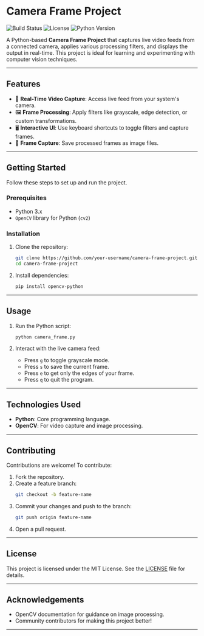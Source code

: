 
# **Camera Frame Project**  
![Build Status](https://img.shields.io/badge/build-passing-brightgreen) ![License](https://img.shields.io/badge/license-MIT-blue) ![Python Version](https://img.shields.io/badge/python-3.x-yellow)

A Python-based **Camera Frame Project** that captures live video feeds from a connected camera, applies various processing filters, and displays the output in real-time. This project is ideal for learning and experimenting with computer vision techniques.

---

## **Features**  
- 🎥 **Real-Time Video Capture**: Access live feed from your system's camera.  
- 🖼️ **Frame Processing**: Apply filters like grayscale, edge detection, or custom transformations.  
- 🖥️ **Interactive UI**: Use keyboard shortcuts to toggle filters and capture frames.  
- 💾 **Frame Capture**: Save processed frames as image files.  

---

## **Getting Started**  
Follow these steps to set up and run the project.

### **Prerequisites**  
- Python 3.x  
- `OpenCV` library for Python (`cv2`)  

### **Installation**  
1. Clone the repository:  
   ```bash
   git clone https://github.com/your-username/camera-frame-project.git
   cd camera-frame-project
   ```

2. Install dependencies:  
   ```bash
   pip install opencv-python
   ```

---

## **Usage**  
1. Run the Python script:  
   ```bash
   python camera_frame.py
   ```

2. Interact with the live camera feed:  
   - Press `g` to toggle grayscale mode.    
   - Press `s` to save the current frame.  
   - Press `e` to get only the edges of your frame.
   - Press `q` to quit the program.  
 

---

## **Technologies Used**  
- **Python**: Core programming language.  
- **OpenCV**: For video capture and image processing.  

---

## **Contributing**  
Contributions are welcome! To contribute:  
1. Fork the repository.  
2. Create a feature branch:  
   ```bash
   git checkout -b feature-name
   ```
3. Commit your changes and push to the branch:  
   ```bash
   git push origin feature-name
   ```
4. Open a pull request.  

---

## **License**  
This project is licensed under the MIT License. See the [LICENSE](LICENSE) file for details.

---

## **Acknowledgements**  
- OpenCV documentation for guidance on image processing.  
- Community contributors for making this project better!  

---

